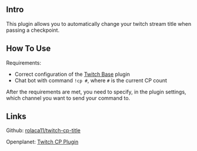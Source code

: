 ## Intro

This plugin allows you to automatically change your twitch stream title when passing a checkpoint.

## How To Use

Requirements:
 - Correct configuration of the [Twitch Base](https://openplanet.dev/plugin/twitchbase) plugin
 - Chat bot with command `!cp #`, where `#` is the current CP count

After the requirements are met, you need to specify, in the plugin settings, which channel you want to send your command to.

## Links

Github: [rolaca11/twitch-cp-title](https://github.com/rolaca11/twitch-cp-title)

Openplanet: [Twitch CP Plugin](https://openplanet.dev/plugin/twitchcptitle)
